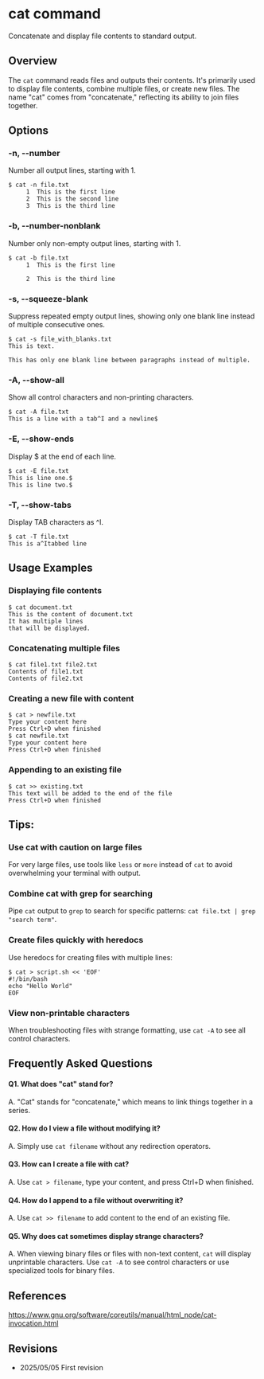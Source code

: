 # cat command

Concatenate and display file contents to standard output.

## Overview

The `cat` command reads files and outputs their contents. It's primarily used to display file contents, combine multiple files, or create new files. The name "cat" comes from "concatenate," reflecting its ability to join files together.

## Options

### **-n, --number**

Number all output lines, starting with 1.

```console
$ cat -n file.txt
     1  This is the first line
     2  This is the second line
     3  This is the third line
```

### **-b, --number-nonblank**

Number only non-empty output lines, starting with 1.

```console
$ cat -b file.txt
     1  This is the first line
     
     2  This is the third line
```

### **-s, --squeeze-blank**

Suppress repeated empty output lines, showing only one blank line instead of multiple consecutive ones.

```console
$ cat -s file_with_blanks.txt
This is text.

This has only one blank line between paragraphs instead of multiple.
```

### **-A, --show-all**

Show all control characters and non-printing characters.

```console
$ cat -A file.txt
This is a line with a tab^I and a newline$
```

### **-E, --show-ends**

Display $ at the end of each line.

```console
$ cat -E file.txt
This is line one.$
This is line two.$
```

### **-T, --show-tabs**

Display TAB characters as ^I.

```console
$ cat -T file.txt
This is a^Itabbed line
```

## Usage Examples

### Displaying file contents

```console
$ cat document.txt
This is the content of document.txt
It has multiple lines
that will be displayed.
```

### Concatenating multiple files

```console
$ cat file1.txt file2.txt
Contents of file1.txt
Contents of file2.txt
```

### Creating a new file with content

```console
$ cat > newfile.txt
Type your content here
Press Ctrl+D when finished
$ cat newfile.txt
Type your content here
Press Ctrl+D when finished
```

### Appending to an existing file

```console
$ cat >> existing.txt
This text will be added to the end of the file
Press Ctrl+D when finished
```

## Tips:

### Use cat with caution on large files

For very large files, use tools like `less` or `more` instead of `cat` to avoid overwhelming your terminal with output.

### Combine cat with grep for searching

Pipe `cat` output to `grep` to search for specific patterns: `cat file.txt | grep "search term"`.

### Create files quickly with heredocs

Use heredocs for creating files with multiple lines:
```console
$ cat > script.sh << 'EOF'
#!/bin/bash
echo "Hello World"
EOF
```

### View non-printable characters

When troubleshooting files with strange formatting, use `cat -A` to see all control characters.

## Frequently Asked Questions

#### Q1. What does "cat" stand for?
A. "Cat" stands for "concatenate," which means to link things together in a series.

#### Q2. How do I view a file without modifying it?
A. Simply use `cat filename` without any redirection operators.

#### Q3. How can I create a file with cat?
A. Use `cat > filename`, type your content, and press Ctrl+D when finished.

#### Q4. How do I append to a file without overwriting it?
A. Use `cat >> filename` to add content to the end of an existing file.

#### Q5. Why does cat sometimes display strange characters?
A. When viewing binary files or files with non-text content, `cat` will display unprintable characters. Use `cat -A` to see control characters or use specialized tools for binary files.

## References

https://www.gnu.org/software/coreutils/manual/html_node/cat-invocation.html

## Revisions

- 2025/05/05 First revision